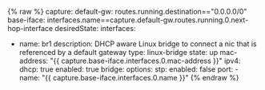 {% raw %}
capture:
  default-gw: routes.running.destination=="0.0.0.0/0"
  base-iface: interfaces.name==capture.default-gw.routes.running.0.next-hop-interface
desiredState:
  interfaces:
  - name: br1
    description: DHCP aware Linux bridge to connect a nic that is referenced by a default gateway
    type: linux-bridge
    state: up
    mac-address: "{{ capture.base-iface.interfaces.0.mac-address }}"
    ipv4:
      dhcp: true
      enabled: true
    bridge:
      options:
        stp:
          enabled: false
        port:
        - name: "{{ capture.base-iface.interfaces.0.name }}"
{% endraw %}
